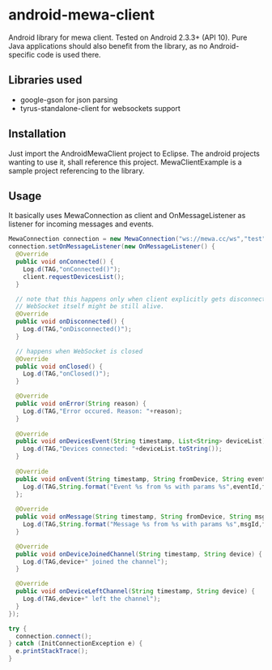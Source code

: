 # android-mewa-client

Android library for mewa client. Tested on Android 2.3.3+ (API 10). Pure Java applications should also benefit from the library, as no Android-specific code is used there.

## Libraries used

* google-gson for json parsing
* tyrus-standalone-client for websockets support

## Installation

Just import the AndroidMewaClient project to Eclipse. The android projects wanting to use it, shall reference this project.
MewaClientExample is a sample project referencing to the library.

## Usage

It basically uses MewaConnection as client and OnMessageListener as listener for incoming messages and events.

```java
MewaConnection connection = new MewaConnection("ws://mewa.cc/ws","test","android","pass");
connection.setOnMessageListener(new OnMessageListener() {
  @Override
  public void onConnected() {
    Log.d(TAG,"onConnected()");
    client.requestDevicesList();
  }

  // note that this happens only when client explicitly gets disconnect signal from the channel
  // WebSocket itself might be still alive.
  @Override
  public void onDisconnected() {
    Log.d(TAG,"onDisconnected()");
  }

  // happens when WebSocket is closed
  @Override
  public void onClosed() {
    Log.d(TAG,"onClosed()");
  }

  @Override
  public void onError(String reason) {
    Log.d(TAG,"Error occured. Reason: "+reason);
  }
  
  @Override
  public void onDevicesEvent(String timestamp, List<String> deviceList) {
    Log.d(TAG,"Devices connected: "+deviceList.toString());
  }
  
  @Override
  public void onEvent(String timestamp, String fromDevice, String eventId, String params) {
    Log.d(TAG,String.format("Event %s from %s with params %s",eventId,fromDevice,params));
  };
  
  @Override
  public void onMessage(String timestamp, String fromDevice, String msgId, String params) {
    Log.d(TAG,String.format("Message %s from %s with params %s",msgId,fromDevice,params));
  }

  @Override
  public void onDeviceJoinedChannel(String timestamp, String device) {
    Log.d(TAG,device+" joined the channel");
  }

  @Override
  public void onDeviceLeftChannel(String timestamp, String device) {
    Log.d(TAG,device+" left the channel");
  }
});

try {
  connection.connect();
} catch (InitConnectionException e) {
  e.printStackTrace();
} 
```
